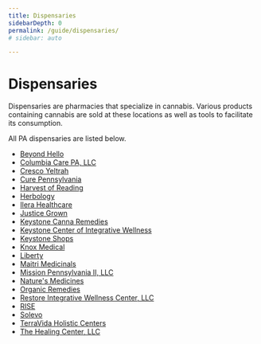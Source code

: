 ```yaml
---
title: Dispensaries
sidebarDepth: 0
permalink: /guide/dispensaries/
# sidebar: auto

---
```

<Ads />

# Dispensaries

Dispensaries are pharmacies that specialize in cannabis. Various products containing cannabis are sold at these locations as well as tools to facilitate its consumption. 

All PA dispensaries are listed below.

<!-- <Dispensaries /> -->

- [Beyond Hello](/guide/dispensaries/beyond-hello/)
- [Columbia Care PA, LLC](/guide/dispensaries/columbia-care/)
- [Cresco Yeltrah](/guide/dispensaries/cresco-yeltrah/)
- [Cure Pennsylvania](/guide/dispensaries/cure-pennsylvania/)
- [Harvest of Reading](/guide/dispensaries/harvest-of-reading/)
- [Herbology](/guide/dispensaries/herbology/)
- [Ilera Healthcare](/guide/dispensaries/ilera-healthcare/)
- [Justice Grown](/guide/dispensaries/justice-grown/)
- [Keystone Canna Remedies](/guide/dispensaries/keystone-canna-remedies/)
- [Keystone Center of Integrative Wellness](/guide/dispensaries/keystone-center-of-integrative-wellness/)
- [Keystone Shops](/guide/dispensaries/keystone-shops/)
- [Knox Medical](/guide/dispensaries/knox-medical/)
- [Liberty](/guide/dispensaries/liberty/)
- [Maitri Medicinals](/guide/dispensaries/maitri-medicinals/)
- [Mission Pennsylvania II, LLC](/guide/dispensaries/mission-pennsylvania-ii/)
- [Nature's Medicines](/guide/dispensaries/natures-medicines/)
- [Organic Remedies](/guide/dispensaries/organic-remedies/)
- [Restore Integrative Wellness Center, LLC](/guide/dispensaries/restore-integrative-wellness-center/)
- [RISE](/guide/dispensaries/rise/)
- [Solevo](/guide/dispensaries/solevo/)
- [TerraVida Holistic Centers](/guide/dispensaries/terravida-holistic-centers/)
- [The Healing Center, LLC](/guide/dispensaries/the-healing-center/)

<Referral />
<Ads />